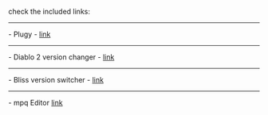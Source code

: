 check the included links:
	<hr/>- Plugy - [link](hhttp://plugy.free.fr/en/index.html)
	<hr/>- Diablo 2 version changer - [link](http://versionchanger.d2se.org/)
	<hr/>- Bliss version switcher - [link](https://www.diabloii.net/forums/threads/bliss-version-switcher.849147/)
	<hr/>- mpq Editor [link](http://www.zezula.net/en/mpq/download.html)